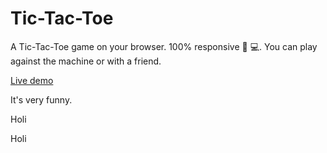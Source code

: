 # Tic-Tac-Toe
A Tic-Tac-Toe game on your browser. 100% responsive 📱 💻. You can play against the machine or with a friend.     

[Live demo](https://balexandermunoz.github.io/Tic-Tac-Toe/)

It's very funny.

Holi

Holi
